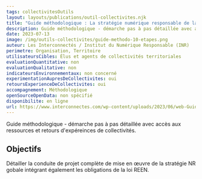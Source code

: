 ```yaml
---
tags: collectivitesOutils
layout: layouts/publications/outil-collectivites.njk
title: "Guide méthodologique : La stratégie numérique responsable de la collectivité en 10 étapes"
description: Guide méthodologique - démarche pas à pas détaillée avec accès aux ressources et retours d'expéreinces de collectivités
date: 2023-07-13
image: /img/outils-collectivites/guide-methodo-10-etapes.png
auteur: Les Interconnectés / Institut du Numérique Responsable (INR)
perimetre: Organisation, Territoire
utilisateursCibles: Élus et agents de collectivités territoriales
evaluationQuantitative: non
evaluationQualitative: non
indicateursEnvironnementaux: non concerné
experimentationAupresDeCollectivites: oui
retoursExperienceDeCollectivites: oui
accompagnement: Méthodologique
openSourceOpenData: non spécifié
disponibilite: en ligne
url: https://www.interconnectes.com/wp-content/uploads/2023/06/web-Guide-methodologique_V8.pdf
---
```


Guide méthodologique - démarche pas à pas détaillée avec accès aux ressources et retours d'expéreinces de collectivités.

## Objectifs

Détailler la conduite de projet complète de mise en œuvre de la stratégie NR gobale intégrant également les obligations de la loi REEN.
